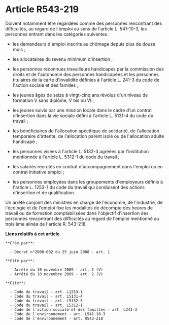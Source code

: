 # Article R543-219

Doivent notamment être regardées comme des personnes rencontrant des difficultés, au regard de l'emploi au sens de l'article
L. 541-10-3, les personnes entrant dans les catégories suivantes :

- les demandeurs d'emploi inscrits au chômage depuis plus de douze mois ;

- les allocataires du revenu minimum d'insertion ;

- les personnes reconnues travailleurs handicapés par la commission des droits et de l'autonomie des personnes handicapées et
les personnes titulaires de la carte d'invalidité définies à l'article L. 241-3 du code de l'action sociale et des familles ;

- les jeunes âgés de seize à vingt-cinq ans révolus d'un niveau de formation V sans diplôme, V bis ou VI ;

- les jeunes suivis par une mission locale dans le cadre d'un contrat d'insertion dans la vie sociale défini à l'article L.
5131-4 du code du travail ;

- les bénéficiaires de l'allocation spécifique de solidarité, de l'allocation temporaire d'attente, de l'allocation parent
isolé ou de l'allocation adulte handicapé ;

- les personnes visées à l'article L. 5132-3 agréées par l'institution mentionnée à l'article L. 5312-1 du code du travail ;

- les salariés recrutés en contrat d'accompagnement dans l'emploi ou en contrat initiative emploi ;

- les personnes employées dans les groupements d'employeurs définis à l'article L. 1253-1 du code du travail qui conduisent
des actions d'insertion et de qualification. 

Un arrêté conjoint des ministres en charge de l'économie, de l'industrie, de l'écologie et de l'emploi fixe les modalités de
décompte des heures de travail ou de formation comptabilisées dans l'objectif d'insertion des personnes rencontrant des
difficultés au regard de l'emploi mentionné au troisième alinéa de l'article R. 543-218.

**Liens relatifs à cet article**

	**Créé par**:

	  - Décret n°2008-602 du 25 juin 2008 - art. 1

	**Cité par**:

	  - Arrêté du 10 novembre 2009 - art. 1 (V)
	  - Arrêté du 10 novembre 2009 - art. 2 (V)

	**Cite**:

	  - Code du travail - art. L1253-1
	  - Code du travail - art. L5131-4
	  - Code du travail - art. L5132-3
	  - Code du travail - art. L5312-1
	  - Code de l'action sociale et des familles - art. L241-3
	  - Code de l'environnement - art. L541-10-3
	  - Code de l'environnement - art. R543-218
